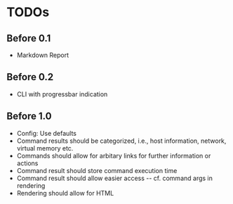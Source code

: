 # TODOs

## Before 0.1

* Markdown Report

## Before 0.2

* CLI with progressbar indication

## Before 1.0

* Config: Use defaults
* Command results should be categorized, i.e., host information, network, virtual memory etc.
* Commands should allow for arbitary links for further information or actions
* Command result should store command execution time
* Command result should allow easier access -- cf. command args in rendering
* Rendering should allow for HTML

